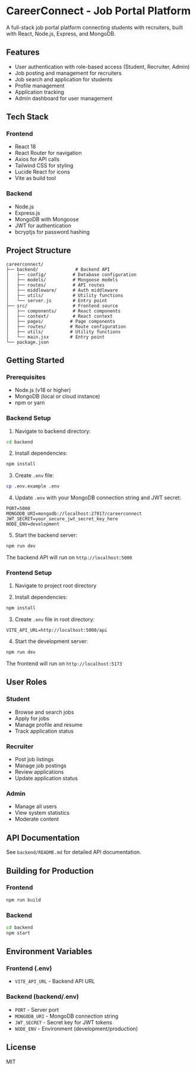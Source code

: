 # CareerConnect - Job Portal Platform

A full-stack job portal platform connecting students with recruiters, built with React, Node.js, Express, and MongoDB.

## Features

- User authentication with role-based access (Student, Recruiter, Admin)
- Job posting and management for recruiters
- Job search and application for students
- Profile management
- Application tracking
- Admin dashboard for user management

## Tech Stack

### Frontend
- React 18
- React Router for navigation
- Axios for API calls
- Tailwind CSS for styling
- Lucide React for icons
- Vite as build tool

### Backend
- Node.js
- Express.js
- MongoDB with Mongoose
- JWT for authentication
- bcryptjs for password hashing

## Project Structure

```
careerconnect/
├── backend/              # Backend API
│   ├── config/          # Database configuration
│   ├── models/          # Mongoose models
│   ├── routes/          # API routes
│   ├── middleware/      # Auth middleware
│   ├── utils/           # Utility functions
│   └── server.js        # Entry point
├── src/                 # Frontend source
│   ├── components/      # React components
│   ├── context/         # React context
│   ├── pages/          # Page components
│   ├── routes/         # Route configuration
│   ├── utils/          # Utility functions
│   └── main.jsx        # Entry point
└── package.json
```

## Getting Started

### Prerequisites
- Node.js (v18 or higher)
- MongoDB (local or cloud instance)
- npm or yarn

### Backend Setup

1. Navigate to backend directory:
```bash
cd backend
```

2. Install dependencies:
```bash
npm install
```

3. Create `.env` file:
```bash
cp .env.example .env
```

4. Update `.env` with your MongoDB connection string and JWT secret:
```
PORT=5000
MONGODB_URI=mongodb://localhost:27017/careerconnect
JWT_SECRET=your_secure_jwt_secret_key_here
NODE_ENV=development
```

5. Start the backend server:
```bash
npm run dev
```

The backend API will run on `http://localhost:5000`

### Frontend Setup

1. Navigate to project root directory

2. Install dependencies:
```bash
npm install
```

3. Create `.env` file in root directory:
```
VITE_API_URL=http://localhost:5000/api
```

4. Start the development server:
```bash
npm run dev
```

The frontend will run on `http://localhost:5173`

## User Roles

### Student
- Browse and search jobs
- Apply for jobs
- Manage profile and resume
- Track application status

### Recruiter
- Post job listings
- Manage job postings
- Review applications
- Update application status

### Admin
- Manage all users
- View system statistics
- Moderate content

## API Documentation

See `backend/README.md` for detailed API documentation.

## Building for Production

### Frontend
```bash
npm run build
```

### Backend
```bash
cd backend
npm start
```

## Environment Variables

### Frontend (.env)
- `VITE_API_URL` - Backend API URL

### Backend (backend/.env)
- `PORT` - Server port
- `MONGODB_URI` - MongoDB connection string
- `JWT_SECRET` - Secret key for JWT tokens
- `NODE_ENV` - Environment (development/production)

## License

MIT
